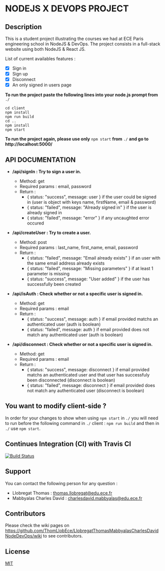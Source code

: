 
# NODEJS  X DEVOPS PROJECT

## Description

This is a student project illustrating the courses we had at ECE Paris engineering school in NodeJS & DevOps.
The project consists in a full-stack website using both NodeJS & React JS.

List of current availables features :
-  [x] Sign in
-  [x] Sign up
-  [x] Disconnect
-  [x] An only signed in users page

**To run the project paste the following lines into your node.js prompt from** `./`

    cd client
    npm install
    npm run build
    cd ..
    npm install
    npm start
    
**To run the project again, please use only** `npm start` **from** `./` **and go to http://localhost:5000/**

## API DOCUMENTATION

-  **/api/signIn : Try to sign a user in.**
	- Method: get
	- Required params : email, password
	- Return :
		- { status: "success", message: user } if the user could be signed in (user is object with keys name, firstName, email & password)
		- { status: "failed", message: "Already signed in" } if the user is already signed in
		- { status: "failed", message: "error" } if any uncaughted error occured

-  **/api/createUser : Try to create a user.**
	- Method: post
	- Required params : last_name, first_name, email, password
	- Return :
		- { status: "failed", message: "Email already exists" } if an user with the same email address already exists
		- { status: "failed", message: "Missing parameters" } if at least 1 parameter is missing
		- { status: "success", message: "User added" } if the user has successfully been created

-  **/api/isAuth : Check whether or not a specific user is signed in.**
	- Method: get
	- Required params : email
	- Return :
		- { status: "success", message: auth } if email provided matchs an authenticated user (auth is boolean)
		- { status: "failed", message: auth } if email provided does not match any authenticated user (auth is boolean)

-  **/api/disconnect : Check whether or not a specific user is signed in.**
	- Method: get
	- Required params : email
	- Return :
		- { status: "success", message: disconnect } if email provided matchs an authenticated user and that user has successfuly been disconnected (disconnect is boolean)
		- { status: "failed", message: disconnect }  if email provided does not match any authenticated user (disconnect is boolean)


## You want to modify client-side ?
In order for your changes to show when using `npm start` in `./` you will need to run before the following command in `./` client : `npm run build` and then in `./` use `npm start`.
  

## Continues Integration (CI) with Travis CI
[![Build Status](https://travis-ci.com/ThomLlobEce/LlobregatThomasMabbyalasCharlesDavidNodeDevOps.svg?branch=master)](https://travis-ci.com/ThomLlobEce/LlobregatThomasMabbyalasCharlesDavidNodeDevOps)

## Support

You can contact the following person for any question :
* Llobregat Thomas : thomas.llobregat@edu.ece.fr
* Mabbyalas Charles David : charlesdavid.mabbyalas@edu.ece.fr

## Contributors

Please check the wiki pages on https://github.com/ThomLlobEce/LlobregatThomasMabbyalasCharlesDavidNodeDevOps/wiki to see contributors.
  
## License

[MIT](https://choosealicense.com/licenses/mit/)
